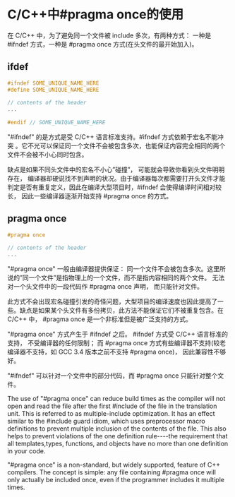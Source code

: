 # C/C++中#pragma once的使用

在 C/C++ 中，为了避免同一个文件被 include 多次，有两种方式： 一种是 #ifndef 方式，一种是 #pragma once 方式(在头文件的最开始加入)。  

## ifdef 

~~~cpp
#ifndef SOME_UNIQUE_NAME_HERE
#define SOME_UNIQUE_NAME_HERE
 
// contents of the header
...
 
#endif // SOME_UNIQUE_NAME_HERE
~~~
"#ifndef" 的是方式是受 C/C++ 语言标准支持。#ifndef 方式依赖于宏名不能冲突 。它不光可以保证同一个文件不会被包含多次，也能保证内容完全相同的两个文件不会被不小心同时包含。   

缺点是如果不同头文件中的宏名不小心”碰撞”， 可能就会导致你看到头文件明明存在， 编译器却硬说找不到声明的状况。由于编译器每次都需要打开头文件才能判定是否有重复定义，因此在编译大型项目时，#ifndef 会使得编译时间相对较长， 因此一些编译器逐渐开始支持 #pragma once 的方式。  

## pragma once

~~~cpp
#pragma once
 
// contents of the header
...
~~~

"#pragma once" 一般由编译器提供保证： 同一个文件不会被包含多次。这里所说的”同一个文件”是指物理上的一个文件，而不是指内容相同的两个文件。 无法对一个头文件中的一段代码作 #pragma once 声明， 而只能针对文件。  

此方式不会出现宏名碰撞引发的奇怪问题，大型项目的编译速度也因此提高了一些。缺点是如果某个头文件有多份拷贝，此方法不能保证它们不被重复包含。在 C/C++ 中， #pragma once 是一个非标准但是被广泛支持的方式。   

"#pragma once" 方式产生于 #ifndef 之后。 #ifndef 方式受 C/C++ 语言标准的支持， 不受编译器的任何限制； 而 #pragma once 方式有些编译器不支持(较老编译器不支持，如 GCC 3.4 版本之前不支持 #pragma once)， 因此兼容性不够好。  

"#ifndef" 可以针对一个文件中的部分代码，而 #pragma once 只能针对整个文件。  


The use of "#pragma once" can reduce build times as the compiler will not open and read the file after the first #include of the file in the translation unit. This is referred to as multiple-include optimization. It has an effect similar to the #include guard idiom, which uses preprocessor macro definitions to prevent multiple inclusion of the contents of the file. This also helps to prevent violations of the one definition rule----the requirement that all templates,types, functions, and objects have no more than one definition in your code.  

"#pragma once" is a non-standard, but widely supported, feature of C++ compilers. The concept is simple: any file containing #pragma once will only actually be included once, even if the programmer includes it multiple times.  
